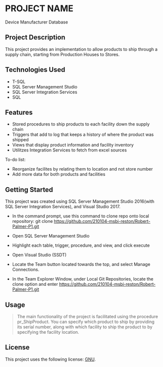 # PROJECT NAME
Device Manufacturer Database

## Project Description
This project provides an implementation to allow products to ship through a supply chain, starting from Production Houses to Stores. 

## Technologies Used

* T-SQL
* SQL Server Management Studio
* SQL Server Integration Services
* SQL

## Features

* Stored procedures to ship products to each facility down the supply chain
* Triggers that add to log that keeps a history of where the product was shipped
* Views that display product information and facility inventory
* Utilitzes Integration Services to fetch from excel sources

To-do list:
* Reorganize facilites by relating them to location and not store number
* Add more data for both products and facilities

## Getting Started
   
This project was created using SQL Server Management Studio 2016(with SQL Server Integration Services), and Visual Studio 2017.

- In the command prompt, use this command to clone repo onto local repository:
    git clone https://github.com/210104-msbi-reston/Robert-Palmer-P1.git

- Open SQL Server Management Studio
- Highlight each table, trigger, procedure, and view, and click execute
- Open Visual Studio (SSDT)
- Locate the Team button located towards the top, and select Manage Connections.
- In the Team Explorer Window, under Local Git Repositories, locate the clone option and enter
https://github.com/210104-msbi-reston/Robert-Palmer-P1.git

## Usage

> The main functionality of the project is facilitated using the procedure pr_ShipProduct. You can specify which product to ship by providing its serial number, along with which facility to ship the product to by specifying the facility location.

## License

This project uses the following license: [GNU](https://www.gnu.org/licenses/gpl-3.0.en.html).
